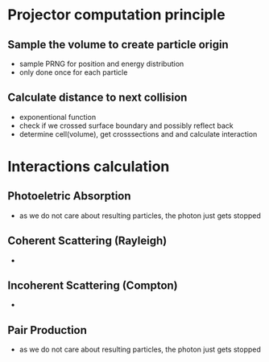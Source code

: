 # Projector computation principle

## Sample the volume to create particle origin
- sample PRNG for position and energy distribution
- only done once for each particle

## Calculate distance to next collision
- exponentional function
- check if we crossed surface boundary and possibly reflect back
- determine cell(volume), get crosssections and and calculate interaction


# Interactions calculation

## Photoeletric Absorption
- as we do not care about resulting particles, the photon just gets stopped

## Coherent Scattering (Rayleigh)
-

## Incoherent Scattering (Compton)
-

## Pair Production
- as we do not care about resulting particles, the photon just gets stopped
